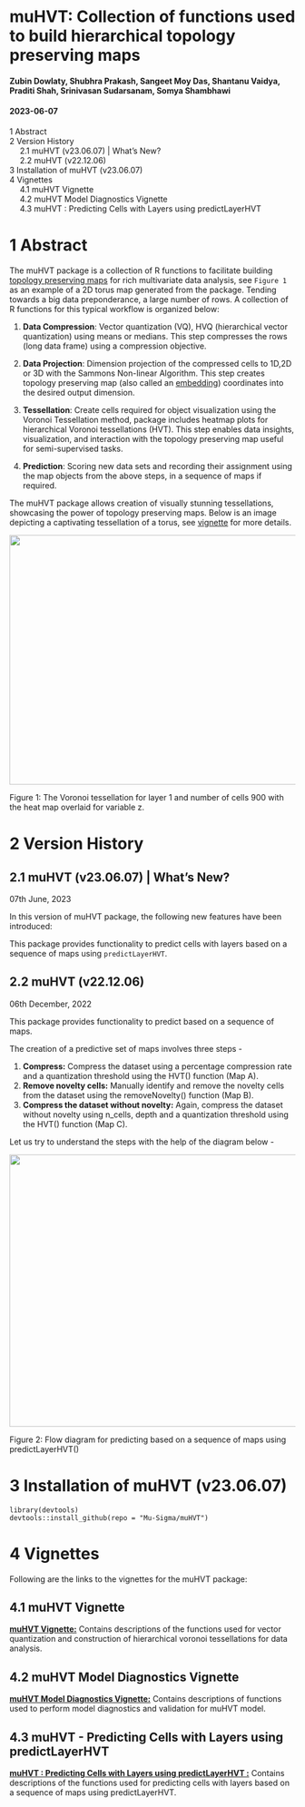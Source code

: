 # muHVT: Collection of functions used to build hierarchical topology preserving maps

#### Zubin Dowlaty, Shubhra Prakash, Sangeet Moy Das, Shantanu Vaidya, Praditi Shah, Srinivasan Sudarsanam, Somya Shambhawi

#### 2023-06-07

<div id="TOC">

*   [<span class="toc-section-number">1</span> Abstract](#abstract)
*   [<span class="toc-section-number">2</span> Version History](#version-history)
    *   [<span class="toc-section-number">2.1</span> muHVT (v23.06.07) | What’s New?](#muhvt-(v23.06.07)-whats-new)
    *   [<span class="toc-section-number">2.2</span> muHVT (v22.12.06)](#muhvt-(v22.12.06))
*   [<span class="toc-section-number">3</span> Installation of muHVT (v23.06.07)](#installation-of-muhvt-(v23.06.07))
*   [<span class="toc-section-number">4</span> Vignettes](#vignettes)
    *   [<span class="toc-section-number">4.1</span> muHVT Vignette](#muhvt-vignette)
    *   [<span class="toc-section-number">4.2</span> muHVT Model Diagnostics Vignette](#muhvt-model-diagnostics-vignette)
    *   [<span class="toc-section-number">4.3</span> muHVT : Predicting Cells with Layers using predictLayerHVT ](#muhvt---predicting-cells-with-layers-using-predictLayerHVT)

</div>

<div id="abstract" class="section level1" number="1">

# <span class="header-section-number">1</span> Abstract

The muHVT package is a collection of R functions to facilitate building [topology preserving maps](https://users.ics.aalto.fi/jhollmen/dippa/node9.html#:~:text=The%20property%20of%20topology%20preserving,tool%20of%20high%2Ddimensional%20data) for rich multivariate data analysis, see `Figure 1` as an example of a 2D torus map generated from the package. Tending towards a big data preponderance, a large number of rows. A collection of R functions for this typical workflow is organized below:

1.  **Data Compression**: Vector quantization (VQ), HVQ (hierarchical vector quantization) using means or medians. This step compresses the rows (long data frame) using a compression objective.

2.  **Data Projection**: Dimension projection of the compressed cells to 1D,2D or 3D with the Sammons Non-linear Algorithm. This step creates topology preserving map (also called an [embedding](https://en.wikipedia.org/wiki/Embedding)) coordinates into the desired output dimension. 

3.  **Tessellation**: Create cells required for object visualization using the Voronoi Tessellation method, package includes heatmap plots for hierarchical Voronoi tessellations (HVT). This step enables data insights, visualization, and interaction with the topology preserving map useful for semi-supervised tasks.

4.  **Prediction**: Scoring new data sets and recording their assignment using the map objects from the above steps, in a sequence of maps if required.


The muHVT package allows creation of visually stunning tessellations, showcasing the power of topology preserving maps. Below is an image depicting a captivating tessellation of a torus, see [vignette](https://htmlpreview.github.io/?https://github.com/Somya545/muHVT/blob/master/vignettes/muHVT_vignette.html) for more details.

<img src="https://github.com/Somya545/muHVT/blob/master/vignettes/torus.png" width="642px" height="440px" />
<p class="caption">
Figure 1: The Voronoi tessellation for layer 1 and number of cells 900 with the heat map overlaid for variable z.
</p>


</div>

<div id="Version History" class="section level1" number="2">

# <span class="header-section-number">2</span> Version History 

<div id="muHVT (v23.06.07)| What’s New?" class="section level1" number="2.1">

## <span class="header-section-number">2.1</span> muHVT (v23.06.07) | What’s New? 

07th June, 2023

In this version of muHVT package, the following new features have been introduced:

This package provides  functionality to predict cells with layers based on a sequence of maps using `predictLayerHVT`. 
</div>

<div id="muhvt-(v22.12.06)" class="section level1" number="2.2">

## <span class="header-section-number">2.2</span> muHVT (v22.12.06) 

06th December, 2022

This package provides functionality to predict based on a sequence of maps.

The creation of a predictive set of maps involves three steps -

1.  **Compress:** Compress the dataset using a percentage compression rate and a quantization threshold using the HVT() function (Map A).
2.  **Remove novelty cells:** Manually identify and remove the novelty cells from the dataset using the removeNovelty() function (Map B).
3.  **Compress the dataset without novelty:** Again, compress the dataset without novelty using n_cells, depth and a quantization threshold using the HVT() function (Map C).


Let us try to understand the steps with the help of the diagram below -

<img src="https://github.com/Somya545/muHVT/blob/master/vignettes/predictLayerHVT_function.png" width="672px" height="480px" />
<p class="caption">
Figure 2: Flow diagram for predicting based on a sequence of maps using predictLayerHVT()
</p>



<div id="installation-of-muhvt-(v23.06.07)" class="section level2" number="3">

# <span class="header-section-number">3</span> Installation of muHVT (v23.06.07)

<div class="sourceCode" id="cb1">

    library(devtools)
    devtools::install_github(repo = "Mu-Sigma/muHVT")

</div>

</div>


</div>

<div id="vignettes" class="section level1" number="4">

# <span class="header-section-number">4</span> Vignettes

Following are the links to the vignettes for the muHVT package:

<div id="muhvt-vignette" class="section level2" number="4.1">

## <span class="header-section-number">4.1</span> muHVT Vignette

[**muHVT Vignette:**](https://htmlpreview.github.io/?https://github.com/Somya545/muHVT/blob/master/vignettes/muHVT_vignette.html) Contains descriptions of the functions used for vector quantization and construction of hierarchical voronoi tessellations for data analysis.

</div>

<div id="muhvt-model-diagnostics-vignette" class="section level2" number="4.2">

## <span class="header-section-number">4.2</span> muHVT Model Diagnostics Vignette

[**muHVT Model Diagnostics Vignette:**](https://htmlpreview.github.io/?https://github.com/Somya545/muHVT/blob/master/vignettes/muHVT_model_diagnostics_vignette.html) Contains descriptions of functions used to perform model diagnostics and validation for muHVT model.

</div>

<div id="muhvt---predicting-cells-with-layers-using-predictLayerHVT" class="section level2" number="4.3">

## <span class="header-section-number">4.3</span> muHVT - Predicting Cells with Layers using predictLayerHVT

[**muHVT : Predicting Cells with Layers using predictLayerHVT :**](https://htmlpreview.github.io/?https://github.com/Somya545/muHVT/blob/master/vignettes/Predicting_Cells_with_Layers_using_predictLayerHVT.html) Contains descriptions of the functions used for predicting cells with layers based on a sequence of maps using predictLayerHVT.
